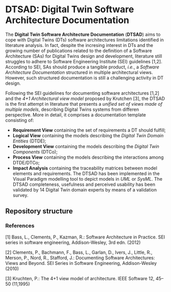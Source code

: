 # DTSAD: Digital Twin Software Architecture Documentation

The **Digital Twin Software Architecture Documentation** (**DTSAD**) aims to cope with Digital Twins (DTs) software architectures limitations identified in literature analysis. In fact, despite the incresing interest in DTs and the growing number of publications related to the definition of a Software Architecture (SAs) for Digital Twins design and development, literature still struggles to adhere to Software Engineering Institute (SEI) guidelines [1,2]. According to SEI, SAs should produce a tangible product, *i.e.*, a *Software Architecture Documentation* structured in multiple architectural views. However, such structured documentation is still a challenging activity in DT design. 

Following the SEI guidelines for documenting software architectures [1,2] and the *4+1 Architectural view model* proposed by Krutchen [3], the DTSAD is the first attempt in literature that presents a *unified set of views made of multiple models*, describing Digital Twins systems from differen perspective. More in detail, it comprises a documentation template consisting of: 
* **Requirement View** containing the set of requirements a DT should fulfill;
* **Logical View** containing the models describing the *Digital Twin Domain Entities* (DTDE);
* **Development View** containing the models describing the *Digital Twin Components* (DTCo);
* **Process View** containing the models describing the interactions among DTDE/DTCo;
* **Impact Analysis** containing the traceability matrices between model elements and requirements.
The DTSAD has been implemented in the Visual Paradigm modelling tool to depict models in *UML* or *SysML*. The DTSAD completeness, usefulness and perceived usability has been validated by 14 Digital Twin domain experts by means of a validation survey. 

## Repository structure


### References
[1] Bass, L., Clements, P., Kazman, R.: Software Architecture in Practice. SEI series in software engineering, Addison-Wesley, 3rd edn. (2012)

[2] Clements, P., Bachmann, F., Bass, L., Garlan, D., Ivers, J., Little, R., Merson, P., Nord, R., Stafford, J.: Documenting Software Architectures: Views and Beyond. SEI Series in Software Engineering, Addison-Wesley (2010)

[3] Kruchten, P.: The 4+1 view model of architecture. IEEE Software 12, 45–50 (11,1995)
